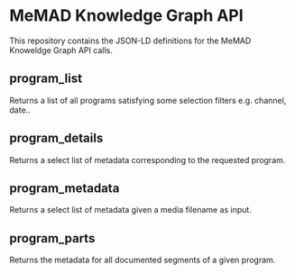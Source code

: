 # MeMAD Knowledge Graph API

This repository contains the JSON-LD definitions for the MeMAD Knoweldge Graph API calls.

## program_list
Returns a list of all programs satisfying some selection filters e.g. channel, date..

## program_details
Returns a select list of metadata corresponding to the requested program.

## program_metadata
Returns a select list of metadata given a media filename as input.

## program_parts
Returns the metadata for all documented segments of a given program.
